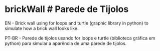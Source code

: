 # brickWall # Parede de Tijolos

EN - Brick wall using for loops and turtle (graphic library in python) to simulate how a brick wall looks like.

PT-BR - Parede de tijolos usando for loops e turtle (biblioteca gráfica em python) para simular a aparência de uma parede de tijolos.

